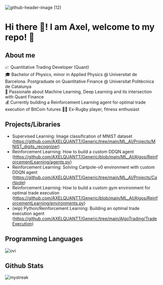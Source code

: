 ![github-header-image (12)](https://github.com/user-attachments/assets/624f5e4c-730b-4c3c-867f-39435ec9fe44)

# Hi there 👋! I am Axel, welcome to my repo! 🚀
## About me
📈 Quantitative Trading Developer (Quant)  
🎓 Bachelor of Physics, minor in Applied Physics @ Universitat de Barcelona. Postgraduate on Quantitative Finance @ Universitat Politècnica de Catalunya  
🌱 Passionate about Machine Learning, Deep Learning and its intersection with Quant Finance  
💰 Currently building a Reinforcement Learning agent for optimal trade execution of BitCoin futures 
🏋️‍♂️ Ex-Rugby player, fitness enthusiast  


## Projects/Libraries
- Supervised Learning: Image classification of MNIST dataset (https://github.com/AXELQUANTT/Generic/tree/main/ML_AI/Projects/MNIST_digits_recognizer)  
- Reinforcement Learning: How to build a custom DDQN agent  (https://github.com/AXELQUANTT/Generic/blob/main/ML_AI/Algos/ReinforcementLearning/agents.py)
- Reinforcement Learning: Solving Cartpole-v0 environment with custom DDQN agent (https://github.com/AXELQUANTT/Generic/tree/main/ML_AI/Projects/Cartpole)  
- Reinforcement Learning: How to build a custom gym environment for optimal trade execution  (https://github.com/AXELQUANTT/Generic/blob/main/ML_AI/Algos/ReinforcementLearning/environments.py)
- (wip) Python/Reinforcement Learning: Building an optimal trade execution agent  (https://github.com/AXELQUANTT/Generic/tree/main/AlgoTrading/TradeExecution)


## Programming Languages
<img src="https://github-readme-stats.vercel.app/api/top-langs?username=AXELQUANTT&show_icons=true&locale=en&layout=compact&theme=chartreuse-dark" alt="ovi" />

## Github Stats
<img src="https://github-readme-streak-stats.herokuapp.com/?user=AXELQUANTT&theme=tokyonight" alt="mystreak"/>

